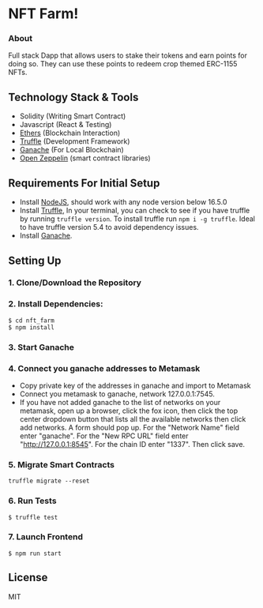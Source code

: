 # NFT Farm!

### About
Full stack Dapp that allows users to stake their tokens and earn points for doing so. They can use these points to redeem crop themed ERC-1155 NFTs.

## Technology Stack & Tools

- Solidity (Writing Smart Contract)
- Javascript (React & Testing)
- [Ethers](https://docs.ethers.io/v5/) (Blockchain Interaction)
- [Truffle](https://www.trufflesuite.com/docs/truffle/overview) (Development Framework)
- [Ganache](https://www.trufflesuite.com/ganache) (For Local Blockchain)
- [Open Zeppelin](https://docs.openzeppelin.com/) (smart contract libraries)

## Requirements For Initial Setup
- Install [NodeJS](https://nodejs.org/en/), should work with any node version below 16.5.0
- Install [Truffle](https://www.trufflesuite.com/docs/truffle/overview), In your terminal, you can check to see if you have truffle by running `truffle version`. To install truffle run `npm i -g truffle`. Ideal to have truffle version 5.4 to avoid dependency issues.
- Install [Ganache](https://www.trufflesuite.com/ganache). 

## Setting Up
### 1. Clone/Download the Repository

### 2. Install Dependencies:
```
$ cd nft_farm
$ npm install
```
### 3. Start Ganache

### 4. Connect you ganache addresses to Metamask
- Copy private key of the addresses in ganache and import to Metamask
- Connect you metamask to ganache, network 127.0.0.1:7545.
- If you have not added ganache to the list of networks on your metamask, open up a browser, click the fox icon, then click the top center dropdown button that lists all the available networks then click add networks. A form should pop up. For the "Network Name" field enter "ganache". For the "New RPC URL" field enter "http://127.0.0.1:8545". For the chain ID enter "1337". Then click save.  


### 5. Migrate Smart Contracts
`truffle migrate --reset`

### 6. Run Tests
`$ truffle test`

### 7. Launch Frontend
`$ npm run start`

License
----
MIT

